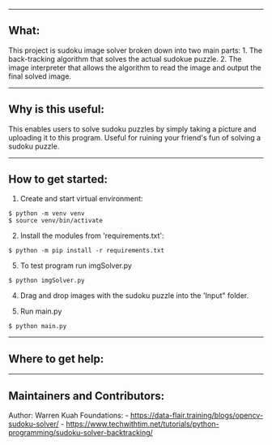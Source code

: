 ---------------------------------------------
What:
---------------------------------------------
This project is sudoku image solver broken down into two main parts:
    1. The back-tracking algorithm that solves the actual sudokue puzzle.
    2. The image interpreter that allows the algorithm to read the image and output the final solved image.

---------------------------------------------
Why is this useful:
---------------------------------------------
This enables users to solve sudoku puzzles by simply taking a picture and uploading it to this program. Useful for ruining your friend's fun of solving a sudoku puzzle.

---------------------------------------------
How to get started:
---------------------------------------------
1. Create and start virtual environment:

```console
$ python -m venv venv
$ source venv/bin/activate
```

2. Install the modules from 'requirements.txt':
```console
$ python -m pip install -r requirements.txt
```

5. To test program run imgSolver.py
```console
$ python imgSolver.py
```

4. Drag and drop images with the sudoku puzzle into the 'Input" folder.

5. Run main.py
```console
$ python main.py
```

---------------------------------------------
Where to get help:
---------------------------------------------



---------------------------------------------
Maintainers and Contributors:
---------------------------------------------
Author: Warren Kuah
Foundations:
    - https://data-flair.training/blogs/opencv-sudoku-solver/
    - https://www.techwithtim.net/tutorials/python-programming/sudoku-solver-backtracking/
    

